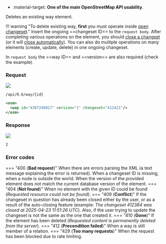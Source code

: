 <div class="grid cards" markdown>

- :material-target: **One of the main OpenStreetMap API usability**.

</div>

Deletes an existing way element.

!!! warning "To delete existing way, **first** you must operate inside [open changeset](open_changeset.md)."
    Insert the ongoing ==changeset ID== to the `request body`. After completing various operations on the element, you should [close a changset](close_changeset.md) (or it will [close automatically](../general_informations/changesets.md#changesets-attributes)). You can also do multiple operations on many elements (create, update, delete) in one ongoing changeset.

In `request body` the ==way ID== and ==version== are also required (check the example).<!--to samo, co w poprzednich: rozdziel "way" i "id", bo nie tak nazywa się atrybut-->

### Request

![](https://img.shields.io/badge/DELETE-red)

```
/api/0.6/way/{id}
```

``` xml title="deleteWayBody_example.xml" linenums="1" hl_lines="2"
<osm>
  <way id="4307240017" version="1" changeset="412421"/>
</osm>
```

### Response

![](https://img.shields.io/badge/Response-200%20OK-brightgreen)

``` xml title="succesDeleteWay_example.xml" linenums="1"
2
```

### Error codes

=== "400 (**Bad request**)"
    When there are errors parsing the XML (a text message explaining the error is returned). When a changeset ID is missing, when a node is outside the world. When the version of the provided element does not match the current database version of the element.
=== "404 (**Not found**)"
    When no element with the given ID could be found (*Requested resource could not be found*).
=== "409 (**Conflict**)"
    If the changeset in question has already been closed either by the user, or as a result of the auto-closing feature (example: *The changeset 412384 was closed at 2025-04-23 11:51:26 UTC*). Also, if the user trying to update the changeset is not the same as the one that created it.
=== "410 (**Gone**)"
    If the element has been deleted (*Requested content is permanently deleted from the server*).
=== "412 (**Precondition failed**)"
    When a way is still member of a relation.
=== "429 (**Too many requests**)"
    When the request has been blocked due to rate limiting.